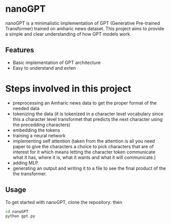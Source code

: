# nanoGPT

nanoGPT is a minimalistic implementation of GPT (Generative Pre-trained Transformer) trained on amharic news dataset. This project aims to provide a simple and clear understanding of how GPT models work.

## Features
- Basic implementation of GPT architecture
- Easy to understand and exten

# Steps involved in this project
- preprocessing an Amharic news data to get the proper format of the needed data
- tokenizing the data (it is tokenized in a character level vocabulary since this a character level transformet that predicts the next character using the precedding characters)
- embedding the tokens
- training a neural network
- implementing self attention (taken from the attention is all you need paper to give the characters a choice to pick characters that are of interest for it which means letting the character token communicate what it has, where it is, what it wants and what it will communicate.)
- adding MLP.
- generating an output and writing it to a file to see the final product of the the transformer.

## Usage
To get started with nanoGPT, clone the repository: then

```bash
cd nanoGPT
python gpt.py
```

